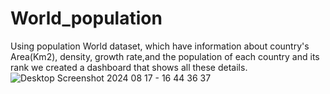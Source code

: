# World_population
Using population World dataset, which have information about  country's Area(Km2), density, growth rate,and the population of each country and its rank we created a dashboard that shows all these details.
![Desktop Screenshot 2024 08 17 - 16 44 36 37](https://github.com/user-attachments/assets/cd00f06a-5396-49aa-bb71-e012d20f5f6e)
